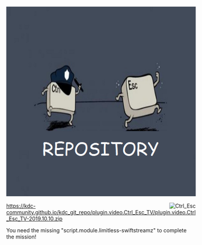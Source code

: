 ![Control Escape TV](icon.png)

<img align="right" src="https://ibb.co/Zxppp5V" alt="Ctrl_Esc">

https://kdc-community.github.io/kdc_git_repo/plugin.video.Ctrl_Esc_TV/plugin.video.Ctrl_Esc_TV-2019.10.10.zip


You need the missing "script.module.limitless-swiftstreamz" to complete the mission!

